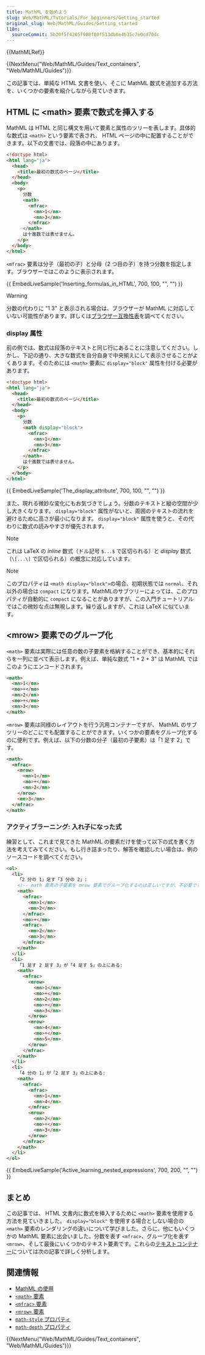 ```yaml
---
title: MathML を始めよう
slug: Web/MathML/Tutorials/For_beginners/Getting_started
original_slug: Web/MathML/Guides/Getting_started
l10n:
  sourceCommit: 5b20f5f4265f988f80f513db0e4b35c7e0cd70dc
---
```


{{MathMLRef}}

{{NextMenu("Web/MathML/Guides/Text_containers", "Web/MathML/Guides")}}

この記事では、単純な HTML 文書を使い、そこに MathML 数式を追加する方法を、いくつかの要素を紹介しながら見ていきます。

## HTML に \<math> 要素で数式を挿入する

MathML は HTML と同じ構文を用いて要素と属性のツリーを表します。具体的な数式は `<math>` という要素で表され、 HTML ページの中に配置することができます。以下の文書では、段落の中にあります。

```html
<!doctype html>
<html lang="ja">
  <head>
    <title>最初の数式のページ</title>
  </head>
  <body>
    <p>
      分数
      <math>
        <mfrac>
          <mn>1</mn>
          <mn>3</mn>
        </mfrac>
      </math>
      は十進数では表せません。
    </p>
  </body>
</html>
```

`<mfrac>` 要素は分子（最初の子）と分母（2 つ目の子）を持つ分数を指定します。ブラウザーではこのように表示されます。

{{ EmbedLiveSample('Inserting_formulas_in_HTML', 700, 100, "", "") }}

> [!WARNING]
> 分数の代わりに "1 3" と表示される場合は、ブラウザーが MathML に対応していない可能性があります。詳しくは[ブラウザー互換性表](/ja/docs/Web/MathML/Reference/Element/math#browser_compatibility)を調べてください。

### display 属性

前の例では、数式は段落のテキストと同じ行にあることに注意してください。しかし、下記の通り、大きな数式を自分自身で中央揃えにして表示させることがよくあります。そのためには `<math>` 要素に `display="block"` 属性を付ける必要があります。

```html hidden
<!doctype html>
<html lang="ja">
  <head>
    <title>最初の数式のページ</title>
  </head>
  <body>
    <p>
      分数
      <math display="block">
        <mfrac>
          <mn>1</mn>
          <mn>3</mn>
        </mfrac>
      </math>
      は十進数では表せません。
    </p>
  </body>
</html>
```

{{ EmbedLiveSample('The_display_attribute', 700, 100, "", "") }}

また、現れる微妙な変化にもお気づきでしょう。分数のテキストと縦の空間が少し大きくなります。 `display="block"` 属性がないと、周囲のテキストの流れを避けるために高さが最小になります。 `display="block"` 属性を使うと、その代わりに数式の読みやすさが優先されます。

> [!NOTE]
> これは LaTeX の _inline_ 数式（ドル記号 `$...$` で区切られる）と _display_ 数式（`\[...\]` で区切られる）の概念に対応しています。

> [!NOTE]
> このプロパティは `<math display="block">`の場合、初期状態では `normal`、それ以外の場合は `compact` になります。MathMLのサブツリーによっては、このプロパティが自動的に `compact` になることがありますが、この入門チュートリアルではこの微妙な点は無視します。繰り返しますが、これは LaTeX に似ています。

## \<mrow> 要素でのグループ化

`<math>` 要素は実際には任意の数の子要素を格納することができ、基本的にそれらを一列に並べて表示します。例えば、単純な数式 "1 + 2 + 3" は MathML ではこのようにエンコードされます。

```html
<math>
  <mn>1</mn>
  <mo>+</mo>
  <mn>2</mn>
  <mo>+</mo>
  <mn>3</mn>
</math>
```

`<mrow>` 要素は同様のレイアウトを行う汎用コンテナーですが、 MathML のサブツリーのどこにでも配置することができます。いくつかの要素をグループ化するのに便利です。例えば、以下の分数の分子（最初の子要素）は「1 足す 2」です。

```html
<math>
  <mfrac>
    <mrow>
      <mn>1</mn>
      <mo>+</mo>
      <mn>2</mn>
    </mrow>
    <mn>3</mn>
  </mfrac>
</math>
```

### アクティブラーニング: 入れ子になった式

練習として、これまで見てきた MathML の要素だけを使って以下の式を書く方法を考えてみてください。もし行き詰まったり、解答を確認したい場合は、例のソースコードを調べてください。

```html hidden
<ol>
  <li>
    「2 分の 1」足す「3 分の 2」:
    <!-- math 要素の子要素を mrow 要素でグループ化するのは正しいですが、不必要です。 -->
    <math>
      <mfrac>
        <mn>1</mn>
        <mn>2</mn>
      </mfrac>
      <mo>+</mo>
      <mfrac>
        <mn>2</mn>
        <mn>3</mn>
      </mfrac>
    </math>
  </li>
  <li>
    「1 足す 2 足す 3」が「4 足す 5」の上にある:
    <math>
      <mfrac>
        <mrow>
          <mn>1</mn>
          <mo>+</mo>
          <mn>2</mn>
          <mo>+</mo>
          <mn>3</mn>
        </mrow>
        <mrow>
          <mn>4</mn>
          <mo>+</mo>
          <mn>5</mn>
        </mrow>
      </mfrac>
    </math>
  </li>
  <li>
    「4 分の 1」が「2 足す 3」の上にある:
    <math>
      <mfrac>
        <mfrac>
          <mn>1</mn>
          <mn>4</mn>
        </mfrac>
        <mrow>
          <mn>2</mn>
          <mo>+</mo>
          <mn>3</mn>
        </mrow>
      </mfrac>
    </math>
  </li>
</ol>
```

{{ EmbedLiveSample('Active_learning_nested_expressions', 700, 200, "", "") }}

## まとめ

この記事では、 HTML 文書内に数式を挿入するために `<math>` 要素を使用する方法を見ていきました。 `display="block"` を使用する場合としない場合の `<math>` 要素のレンダリングの違いについて学びました。さらに、他にもいくつかの MathML 要素に出会いました。分数を表す `<mfrac>`、グループ化を表す `<mrow>`、そして最後にいくつかのテキスト要素です。これらの[テキストコンテナー](/ja/docs/Web/MathML/Tutorials/For_beginners/Text_containers)については次の記事で詳しく分析します。

## 関連情報

- [MathML の使用](/ja/docs/Web/MathML/Guides/Authoring#using_mathml)
- [`<math>` 要素](/ja/docs/Web/MathML/Reference/Element/math)
- [`<mfrac>` 要素](/ja/docs/Web/MathML/Reference/Element/mfrac)
- [`<mrow>` 要素](/ja/docs/Web/MathML/Element/mrow)
- [`math-style` プロパティ](/ja/docs/Web/CSS/math-style)
- [`math-depth` プロパティ](/ja/docs/Web/CSS/math-depth)

{{NextMenu("Web/MathML/Guides/Text_containers", "Web/MathML/Guides")}}
